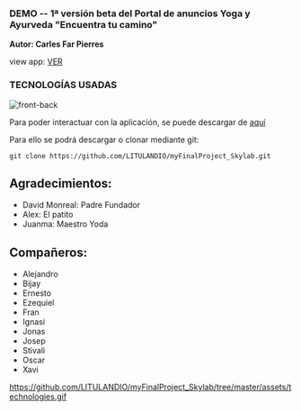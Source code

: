 ### DEMO -- 1ª versión beta del Portal de anuncios Yoga y Ayurveda "Encuentra tu camino"

**Autor: Carles Far Pierres**

view app: [VER](http://encuentratucamino.herokuapp.com/)

### TECNOLOGÍAS USADAS

![front-back](https://github.com/LITULANDIO/myFinalProject_Skylab/tree/master/assets/technologies.gif)



Para poder interactuar con la aplicación, se puede descargar de [aquí](https://github.com/LITULANDIO/myFinalProject_Skylab)

Para ello se podrá descargar o clonar mediante git:

```
git clone https://github.com/LITULANDIO/myFinalProject_Skylab.git
```

## Agradecimientos: 
- David Monreal: Padre Fundador  
- Alex: El patito  
- Juanma: Maestro Yoda

## Compañeros: 
- Alejandro
- Bijay
- Ernesto 
- Ezequiel
- Fran
- Ignasi
- Jonas
- Josep
- Stivali
- Oscar 
- Xavi

https://github.com/LITULANDIO/myFinalProject_Skylab/tree/master/assets/technologies.gif